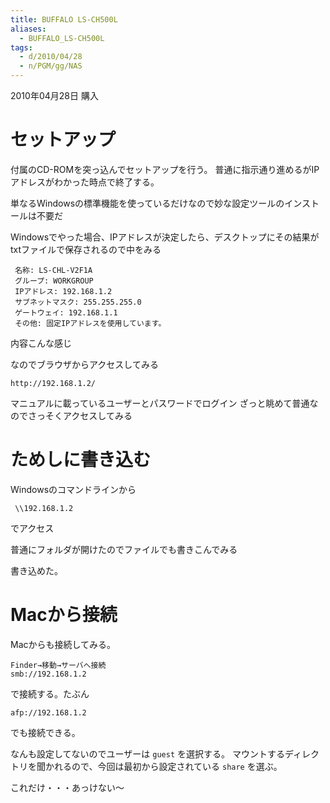 ```yaml
---
title: BUFFALO LS-CH500L
aliases:
  - BUFFALO_LS-CH500L
tags:
  - d/2010/04/28
  - n/PGM/gg/NAS
---
```


2010年04月28日 購入

セットアップ
================================================================================
付属のCD-ROMを突っ込んでセットアップを行う。
普通に指示通り進めるがIPアドレスがわかった時点で終了する。

単なるWindowsの標準機能を使っているだけなので妙な設定ツールのインストールは不要だ

Windowsでやった場合、IPアドレスが決定したら、デスクトップにその結果がtxtファイルで保存されるので中をみる

```
 名称: LS-CHL-V2F1A
 グループ: WORKGROUP
 IPアドレス: 192.168.1.2 
 サブネットマスク: 255.255.255.0
 ゲートウェイ: 192.168.1.1 
 その他: 固定IPアドレスを使用しています。
```

内容こんな感じ


なのでブラウザからアクセスしてみる

```
http://192.168.1.2/
```

マニュアルに載っているユーザーとパスワードでログイン
ざっと眺めて普通なのでさっそくアクセスしてみる



ためしに書き込む
================================================================================
Windowsのコマンドラインから

```
 \\192.168.1.2
```

でアクセス

普通にフォルダが開けたのでファイルでも書きこんでみる

書き込めた。



Macから接続
================================================================================
Macからも接続してみる。

```
Finder→移動→サーバへ接続
smb://192.168.1.2
```

で接続する。たぶん

```
afp://192.168.1.2
```

でも接続できる。

なんも設定してないのでユーザーは `guest` を選択する。
マウントするディレクトリを聞かれるので、今回は最初から設定されている `share` を選ぶ。

これだけ・・・あっけない〜








